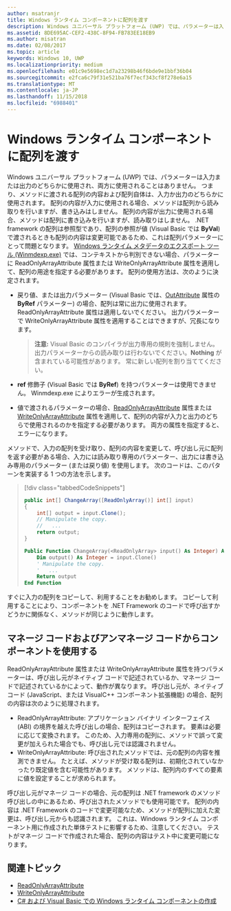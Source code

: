 ```yaml
---
author: msatranjr
title: Windows ランタイム コンポーネントに配列を渡す
description: Windows ユニバーサル プラットフォーム (UWP) では、パラメーターは入力または出力のどちらかに使用され、両方に使用されることはありません。 つまり、メソッドに渡される配列の内容および配列自体は、入力か出力のどちらかに使用されます。
ms.assetid: 8DE695AC-CEF2-438C-8F94-FB783EE18EB9
ms.author: misatran
ms.date: 02/08/2017
ms.topic: article
keywords: Windows 10, UWP
ms.localizationpriority: medium
ms.openlocfilehash: e01c9e5698ec1d7a23298b46f6bde9e1bbf36b04
ms.sourcegitcommit: e2fca6c79f31e521ba76f7ecf343cf8f278e6a15
ms.translationtype: MT
ms.contentlocale: ja-JP
ms.lasthandoff: 11/15/2018
ms.locfileid: "6988401"
---
```

# <a name="passing-arrays-to-a-windows-runtime-component"></a>Windows ランタイム コンポーネントに配列を渡す




Windows ユニバーサル プラットフォーム (UWP) では、パラメーターは入力または出力のどちらかに使用され、両方に使用されることはありません。 つまり、メソッドに渡される配列の内容および配列自体は、入力か出力のどちらかに使用されます。 配列の内容が入力に使用される場合、メソッドは配列から読み取りを行いますが、書き込みはしません。 配列の内容が出力に使用される場合、メソッドは配列に書き込みを行いますが、読み取りはしません。 .NET framework の配列は参照型であり、配列の参照が値 (Visual Basic では **ByVal**) で渡されるときも配列の内容は変更可能であるため、これは配列パラメーターにとって問題となります。 [Windows ランタイム メタデータのエクスポート ツール (Winmdexp.exe)](https://msdn.microsoft.com/library/hh925576.aspx) では、コンテキストから判別できない場合、パラメーターに ReadOnlyArrayAttribute 属性または WriteOnlyArrayAttribute 属性を適用して、配列の用途を指定する必要があります。 配列の使用方法は、次のように決定されます。

-   戻り値、または出力パラメーター (Visual Basic では、[OutAttribute](https://msdn.microsoft.com/library/system.runtime.interopservices.outattribute.aspx) 属性の **ByRef** パラメーター) の場合、配列は常に出力に使用されます。 ReadOnlyArrayAttribute 属性は適用しないでください。 出力パラメーターで WriteOnlyArrayAttribute 属性を適用することはできますが、冗長になります。

    > **注意:** Visual Basic のコンパイラが出力専用の規則を強制しません。 出力パラメーターからの読み取りは行わないでください。**Nothing** が含まれている可能性があります。 常に新しい配列を割り当ててください。
 
-   **ref** 修飾子 (Visual Basic では **ByRef**) を持つパラメーターは使用できません。 Winmdexp.exe によりエラーが生成されます。
-   値で渡されるパラメーターの場合、[ReadOnlyArrayAttribute](https://msdn.microsoft.com/library/system.runtime.interopservices.windowsruntime.readonlyarrayattribute.aspx) 属性または [WriteOnlyArrayAttribute](https://msdn.microsoft.com/library/system.runtime.interopservices.windowsruntime.writeonlyarrayattribute.aspx) 属性を適用して、配列の内容が入力と出力のどちらで使用されるのかを指定する必要があります。 両方の属性を指定すると、エラーになります。

メソッドで、入力の配列を受け取り、配列の内容を変更して、呼び出し元に配列を返す必要がある場合、入力には読み取り専用のパラメーター、出力には書き込み専用のパラメーター (または戻り値) を使用します。 次のコードは、このパターンを実装する 1 つの方法を示します。

> [!div class="tabbedCodeSnippets"]
> ```csharp
> public int[] ChangeArray([ReadOnlyArray()] int[] input)
> {
>     int[] output = input.Clone();
>     // Manipulate the copy.
>     //   ...
>     return output;
> }
> ```
> ```vb
> Public Function ChangeArray(<ReadOnlyArray> input() As Integer) As Integer()
>     Dim output() As Integer = input.Clone()
>     ' Manipulate the copy.
>     '   ...
>     Return output
> End Function
> ```

すぐに入力の配列をコピーして、利用することをお勧めします。 コピーして利用することにより、コンポーネントを .NET Framework のコードで呼び出すかどうかに関係なく、メソッドが同じように動作します。

## <a name="using-components-from-managed-and-unmanaged-code"></a>マネージ コードおよびアンマネージ コードからコンポーネントを使用する


ReadOnlyArrayAttribute 属性または WriteOnlyArrayAttribute 属性を持つパラメーターは、呼び出し元がネイティブ コードで記述されているか、マネージ コードで記述されているかによって、動作が異なります。 呼び出し元が、ネイティブ コード (JavaScript、または VisualC++ コンポーネント拡張機能) の場合、配列の内容は次のように処理されます。

-   ReadOnlyArrayAttribute: アプリケーション バイナリ インターフェイス (ABI) の境界を越えた呼び出しの場合、配列はコピーされます。 要素は必要に応じて変換されます。 このため、入力専用の配列に、メソッドで誤って変更が加えられた場合でも、呼び出し元では認識されません。
-   WriteOnlyArrayAttribute: 呼び出されたメソッドでは、元の配列の内容を推測できません。 たとえば、メソッドが受け取る配列は、初期化されていなかったり既定値を含む可能性があります。 メソッドは、配列内のすべての要素に値を設定することが求められます。

呼び出し元がマネージ コードの場合、元の配列は .NET framework のメソッド呼び出しの中にあるため、呼び出されたメソッドでも使用可能です。 配列の内容は .NET Framework のコードで変更可能なため、メソッドが配列に加えた変更は、呼び出し元からも認識されます。 これは、Windows ランタイム コンポーネント用に作成された単体テストに影響するため、注意してください。 テストがマネージ コードで作成された場合、配列の内容はテスト中に変更可能になります。

## <a name="related-topics"></a>関連トピック

* [ReadOnlyArrayAttribute](https://msdn.microsoft.com/library/system.runtime.interopservices.windowsruntime.readonlyarrayattribute.aspx)
* [WriteOnlyArrayAttribute](https://msdn.microsoft.com/library/system.runtime.interopservices.windowsruntime.writeonlyarrayattribute.aspx)
* [C# および Visual Basic での Windows ランタイム コンポーネントの作成](creating-windows-runtime-components-in-csharp-and-visual-basic.md)
